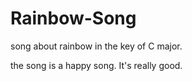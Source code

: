 # Rainbow-Song

song about rainbow in the key of C major.

the song is a happy song. It's really good.
